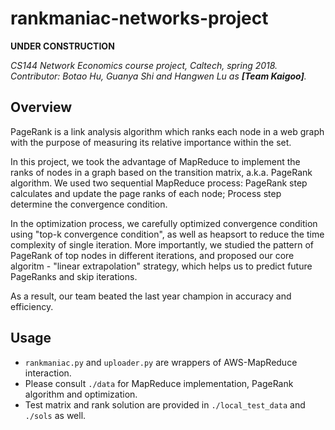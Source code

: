 # rankmaniac-networks-project

__UNDER CONSTRUCTION__

*CS144 Network Economics course project, Caltech, spring 2018. Contributor: Botao Hu, Guanya Shi and Hangwen Lu as __[Team Kaigoo]__.*

## Overview

PageRank is a link analysis algorithm which ranks each node in a web graph with the purpose of measuring its relative importance within the set.

In this project, we took the advantage of MapReduce to implement the ranks of nodes in a graph based on the transition matrix, a.k.a. PageRank algorithm. We used two sequential MapReduce process: PageRank step calculates and update the page ranks of each node; Process step determine the convergence condition.

In the optimization process, we carefully optimized convergence condition using "top-k convergence condition", as well as heapsort to reduce the time complexity of single iteration. More importantly, we studied the pattern of PageRank of top nodes in different iterations, and proposed our core algoritm - "linear extrapolation" strategy, which helps us to predict future PageRanks and skip iterations.

As a result, our team beated the last year champion in accuracy and efficiency. 

## Usage

* ```rankmaniac.py``` and ```uploader.py``` are wrappers of AWS-MapReduce interaction.
* Please consult ```./data``` for MapReduce implementation, PageRank algorithm and optimization.
* Test matrix and rank solution are provided in ```./local_test_data``` and ```./sols``` as well.
